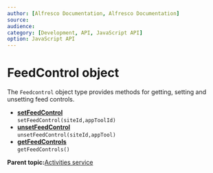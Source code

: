 ```yaml
---
author: [Alfresco Documentation, Alfresco Documentation]
source: 
audience: 
category: [Development, API, JavaScript API]
option: JavaScript API
---
```


# FeedControl object

The `Feedcontrol` object type provides methods for getting, setting and unsetting feed controls.

-   **[setFeedControl](../references/API-JS-setFeedControl.md)**  
`setFeedControl(siteId,appToolId)`
-   **[unsetFeedControl](../references/API-JS-unsetFeedControl.md)**  
`unsetFeedControl(siteId,appTool)`
-   **[getFeedControls](../references/API-JS-getFeedControl.md)**  
`getFeedControls()`

**Parent topic:**[Activities service](../references/API-JS-Activities.md)

